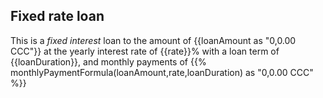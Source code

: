 ## Fixed rate loan

This is a *fixed interest* loan to the amount of {{loanAmount as "0,0.00 CCC"}}
at the yearly interest rate of {{rate}}%
with a loan term of {{loanDuration}},
and monthly payments of {{% monthlyPaymentFormula(loanAmount,rate,loanDuration) as "0,0.00 CCC" %}}
